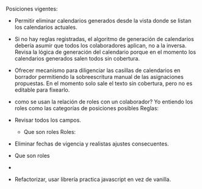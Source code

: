 Posiciones vigentes:

- Permitir eliminar calendarios generados desde la vista donde se listan los calendarios actuales. 

- Si no hay reglas registradas, el algoritmo de generación de calendarios debería asumir que todos los colaboradores aplican, no a la inversa. Revisa la lógica de generación del calendario porque en el momento los calendarios generados salen todos sin cobertura. 

- Ofrecer mecanismo para diligenciar las casillas de calendarios en borrador permitiendo la sobreescritura manual de las asignaciones propuestas. En el momento solo sale el texto sin cobertura, pero no es editable para fixearlo. 


- como se usan la relación de roles con un colaborador? Yo entiendo los roles como las categorías de  posiciones posibles
Reglas:
- Revisar todos los campos.
  - Que son roles
  Roles:
- Eliminar fechas de vigencia y realistas ajustes consecuentes.
- Que son roles

- 
- Refactorizar, usar librería practica javascript en vez de vanilla. 